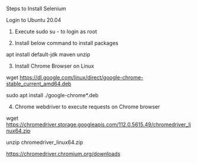 

Steps to Install Selenium

Login to Ubuntu 20.04

1) Execute sudo su - to login as root

2) Install below command to install packages

apt install default-jdk maven unzip

3) Install Chrome Browser on Linux

wget https://dl.google.com/linux/direct/google-chrome-stable_current_amd64.deb

sudo apt install ./google-chrome*.deb

4) Chrome webdriver to execute requests on Chrome browser

wget https://chromedriver.storage.googleapis.com/112.0.5615.49/chromedriver_linux64.zip

unzip chromedriver_linux64.zip

https://chromedriver.chromium.org/downloads

